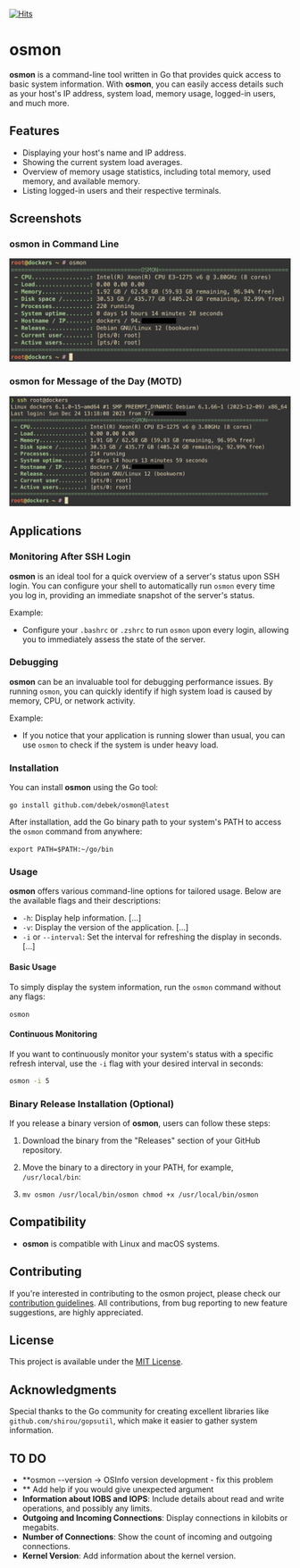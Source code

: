 [![Hits](https://hits.seeyoufarm.com/api/count/incr/badge.svg?url=https%3A%2F%2Fgithub.com%2Fdebek%2Fosmon&count_bg=%2379C83D&title_bg=%23555555&icon=&icon_color=%23E7E7E7&title=hits&edge_flat=false)](https://hits.seeyoufarm.com)
# osmon                

**osmon** is a command-line tool written in Go that provides quick access to basic system information. With **osmon**, you can easily access details such as your host's IP address, system load, memory usage, logged-in users, and much more.

## Features

- Displaying your host's name and IP address.
- Showing the current system load averages.
- Overview of memory usage statistics, including total memory, used memory, and available memory.
- Listing logged-in users and their respective terminals.

## Screenshots

### osmon in Command Line
![osmon Command Line](images/osmon-command.png)

### osmon for Message of the Day (MOTD)
![osmon MOTD](images/osmon-motd.png)

[//]: # (## Demo Video)

[//]: # ()
[//]: # (Check out this demo of **osmon** in action:)

[//]: # ()
[//]: # ([![Demo Video]&#40;http://img.youtube.com/vi/VIDEO_ID/0.jpg&#41;]&#40;http://www.youtube.com/watch?v=ID_VIDEO "osmon Demo"&#41;)

## Applications

### Monitoring After SSH Login

**osmon** is an ideal tool for a quick overview of a server's status upon SSH login. You can configure your shell to automatically run `osmon` every time you log in, providing an immediate snapshot of the server's status.

Example:

- Configure your `.bashrc` or `.zshrc` to run `osmon` upon every login, allowing you to immediately assess the state of the server.

### Debugging

**osmon** can be an invaluable tool for debugging performance issues. By running `osmon`, you can quickly identify if high system load is caused by memory, CPU, or network activity.

Example:

- If you notice that your application is running slower than usual, you can use `osmon` to check if the system is under heavy load.

### Installation

You can install **osmon** using the Go tool:


`go install github.com/debek/osmon@latest`

After installation, add the Go binary path to your system's PATH to access the `osmon` command from anywhere:


`export PATH=$PATH:~/go/bin`

### Usage

**osmon** offers various command-line options for tailored usage. Below are the available flags and their descriptions:

- `-h`: Display help information. \[...\]
- `-v`: Display the version of the application. \[...\]
- `-i` or `--interval`: Set the interval for refreshing the display in seconds. \[...\]

#### Basic Usage

To simply display the system information, run the `osmon` command without any flags:


`osmon`

#### Continuous Monitoring

If you want to continuously monitor your system's status with a specific refresh interval, use the `-i` flag with your desired interval in seconds:


```bash
osmon -i 5
```

### Binary Release Installation (Optional)

If you release a binary version of **osmon**, users can follow these steps:

1.  Download the binary from the "Releases" section of your GitHub repository.

2.  Move the binary to a directory in your PATH, for example, `/usr/local/bin`:


1.  `mv osmon /usr/local/bin/osmon chmod +x /usr/local/bin/osmon`


## Compatibility

- **osmon** is compatible with Linux and macOS systems.

## Contributing

If you're interested in contributing to the osmon project, please check our [contribution guidelines](https://github.com/debek/osmon/blob/main/CONTRIBUTE.md). All contributions, from bug reporting to new feature suggestions, are highly appreciated.

## License

This project is available under the [MIT License](https://github.com/debek/osmon/blob/main/LICENSE).

## Acknowledgments

Special thanks to the Go community for creating excellent libraries like `github.com/shirou/gopsutil`, which make it easier to gather system information.

## TO DO

- **osmon --version -> OSInfo version development - fix this problem
- ** Add help if you would give unexpected argument
- **Information about IOBS and IOPS**: Include details about read and write operations, and possibly any limits.
- **Outgoing and Incoming Connections**: Display connections in kilobits or megabits.
- **Number of Connections**: Show the count of incoming and outgoing connections.
- **Kernel Version**: Add information about the kernel version.
